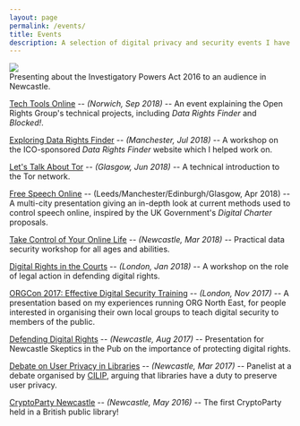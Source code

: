```yaml
---
layout: page
permalink: /events/
title: Events
description: A selection of digital privacy and security events I have hosted or spoken at.
---
```

<div class="img">
    <img class="col three" src="{{ site.baseurl }}/assets/img/sitp_presentation.jpg">
</div>
<div class="col three caption">
    Presenting about the Investigatory Powers Act 2016 to an audience in Newcastle.
</div>

[Tech Tools Online](https://www.meetup.com/ORG-Norwich/events/253752588/) -- _(Norwich, Sep 2018)_ -- An event explaining the Open Rights Group's technical projects, including _Data Rights Finder_ and _Blocked!_.

[Exploring Data Rights Finder](https://manchester.openrightsgroup.org/2018/07/06/274/) -- _(Manchester, Jul 2018)_ -- A workshop on the ICO-sponsored _Data Rights Finder_ website which I helped work on.

[Let's Talk About Tor](https://www.meetup.com/ORG-Glasgow/events/250576576/) -- _(Glasgow, Jun 2018)_ -- A technical introduction to the Tor network.

[Free Speech Online](https://www.openrightsgroup.org/campaigns/free-speech-online-hub/) -- (Leeds/Manchester/Edinburgh/Glasgow, Apr 2018) -- A multi-city presentation giving an in-depth look at current methods used to control speech online, inspired by the UK Government's _Digital Charter_ proposals.

[Take Control of Your Online Life](https://www.meetup.com/ORGNorthEast/events/247346380/) -- _(Newcastle, Mar 2018)_ -- Practical data security workshop for all ages and abilities.

[Digital Rights in the Courts](https://www.meetup.com/ORG-London/events/246606653/) -- _(London, Jan 2018)_ -- A workshop on the role of legal action in defending digital rights.

[ORGCon 2017: Effective Digital Security Training](https://web.archive.org/web/20180722123156/https://orgcon.openrightsgroup.org/2017/day-2) -- _(London, Nov 2017)_ -- A presentation based on my experiences running ORG North East, for people interested in organising their own local groups to teach digital security to members of the public.

[Defending Digital Rights](https://twitter.com/ajhdock/status/895639231682555904) -- _(Newcastle, Aug 2017)_ -- Presentation for Newcastle Skeptics in the Pub on the importance of protecting digital rights.

[Debate on User Privacy in Libraries](https://twitter.com/biblioluke/status/844989988580265984) -- _(Newcastle, Mar 2017)_ -- Panelist at a debate organised by [CILIP](https://www.cilip.org.uk), arguing that libraries have a duty to preserve user privacy.

[CryptoParty Newcastle](https://medium.com/@alexhaydock/what-we-learned-from-hosting-our-cryptoparty-3950c9721f3e) -- _(Newcastle, May 2016)_ -- The first CryptoParty held in a British public library!
